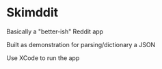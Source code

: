 # Skimddit
Basically a "better-ish" Reddit app

Built as demonstration for parsing/dictionary a JSON

Use XCode to run the app
